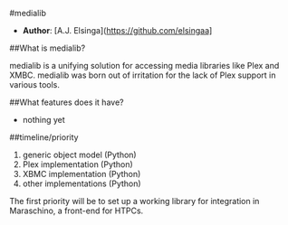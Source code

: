 #medialib

* **Author**: [A.J. Elsinga](https://github.com/elsingaa]

##What is medialib?

medialib is a unifying solution for accessing media libraries like Plex and XMBC. medialib was born out of irritation for the lack of Plex support in various tools.


##What features does it have?
* nothing yet

##timeline/priority

1. generic object model (Python)
2. Plex implementation (Python)
3. XBMC implementation (Python)
4. other implementations (Python)

The first priority will be to set up a working library for integration in Maraschino, a front-end for HTPCs.

 